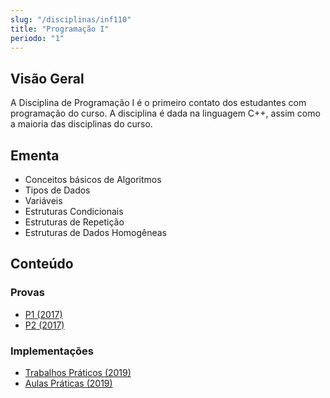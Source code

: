 ```yaml
---
slug: "/disciplinas/inf110"
title: "Programação I"
periodo: "1"
---
```


## Visão Geral

A Disciplina de Programação I é o primeiro contato dos estudantes com programação do curso. A disciplina é dada na linguagem C++, assim como a maioria das disciplinas do curso.

## Ementa

- Conceitos básicos de Algoritmos
- Tipos de Dados
- Variáveis
- Estruturas Condicionais
- Estruturas de Repetição
- Estruturas de Dados Homogêneas

## Conteúdo

### Provas

- [P1 (2017)](https://github.com/CCP-UFV/INF110/blob/master/Provas/P1%202017.pdf)
- [P2 (2017)](https://github.com/CCP-UFV/INF110/blob/master/Provas/P2%202017.pdf)

### Implementações

- [Trabalhos Práticos (2019)](https://github.com/lucasjoviniano/UFV/tree/main/INF110)
- [Aulas Práticas (2019)](https://github.com/lucasjoviniano/UFV/tree/main/INF110/Praticas%20-%20Larissa)
